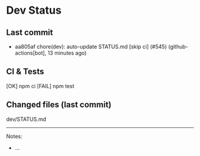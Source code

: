 # Dev Status

## Last commit
- aa805af chore(dev): auto-update STATUS.md [skip ci] (#545) (github-actions[bot], 13 minutes ago)
## CI & Tests
[OK] npm ci
[FAIL] npm test

## Changed files (last commit)
dev/STATUS.md

---
Notes:
- ...
